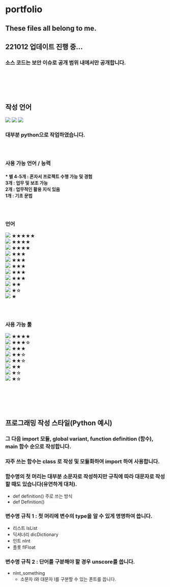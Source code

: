 # portfolio
## These files all belong to me.
## 221012 업데이트 진행 중...
### 소스 코드는 보안 이슈로 공개 범위 내에서만 공개합니다.

### <br/><br/><br/>

## 작성 언어
<img src="https://img.shields.io/badge/Python-3766AB?style=flat-square&logo=Python&logoColor=white"/></a>
<img src="https://img.shields.io/badge/C sharp-239120?style=flat-square&logo=C sharp&logoColor=white"/></a>
<img src="https://img.shields.io/badge/Shell-FFD500?style=flat-square&logo=Shell&logoColor=white"/></a>
### 대부분 python으로 작업하였습니다.
### <br/>
### 사용 가능 언어 / 능력
#### * 별 4-5개 : 혼자서 프로젝트 수행 가능 및 경험 <br/> 3개 : 업무 및 보조 가능 <br/> 2개 : 업무적인 활용 지식 있음 <br/> 1개 : 기초 문법
### <br/>
### 언어
<img src="https://img.shields.io/badge/Python-3766AB?style=flat-square&logo=Python&logoColor=white"/></a> ★★★★★   
<img src="https://img.shields.io/badge/C sharp-239120?style=flat-square&logo=C sharp&logoColor=white"/></a> ★★★★   
<img src="https://img.shields.io/badge/Shell-FFD500?style=flat-square&logo=Shell&logoColor=white"/></a> ★★★★   
<img src="https://img.shields.io/badge/MySQL-4479A1?style=flat-square&logo=MySQL&logoColor=white"/></a> ★★★   
<img src="https://img.shields.io/badge/SQLite-003B57?style=flat-square&logo=SQLite&logoColor=white"/></a> ★★★    
<img src="https://img.shields.io/badge/JavaScript-F7DF1E?style=flat-square&logo=JavaScript&logoColor=white"/></a> ★★★   
<img src="https://img.shields.io/badge/HTML5-E34F26?style=flat-square&logo=HTML5&logoColor=white"/></a> ★★★   
<img src="https://img.shields.io/badge/C-A8B9CC?style=flat-square&logo=C&logoColor=white"/></a> ★★★   
<img src="https://img.shields.io/badge/Perl-39457E?style=flat-square&logo=Perl&logoColor=white"/></a> ★★   
<img src="https://img.shields.io/badge/C++-00599C?style=flat-square&logo=C++&logoColor=white"/></a> ★☆   
<img src="https://img.shields.io/badge/R-276DC3?style=flat-square&logo=R&logoColor=white"/></a> ★   
### <br/>
### 사용 가능 툴
<img src="https://img.shields.io/badge/Unity-000000?style=flat-square&logo=Unity&logoColor=white"/></a> ★★★★   
<img src="https://img.shields.io/badge/GitHub-181717?style=flat-square&logo=GitHub&logoColor=white"/></a> ★★★☆   
<img src="https://img.shields.io/badge/Django-092E20?style=flat-square&logo=Django&logoColor=white"/></a> ★★★   
<img src="https://img.shields.io/badge/AWS-232F3E?style=flat-square&logo=Amazon AWS&logoColor=white"/></a> ★★☆   
<img src="https://img.shields.io/badge/Amazon S3-569A31?style=flat-square&logo=Amazon S3&logoColor=white"/></a> ★★☆   
<img src="https://img.shields.io/badge/Tensorflow-FF6F00?style=flat-square&logo=Tensorflow&logoColor=white"/></a> ★★   
<img src="https://img.shields.io/badge/RabbitMQ-FF6600?style=flat-square&logo=RabbitMQ&logoColor=white"/></a> ★☆   
<img src="https://img.shields.io/badge/Celery-37814A?style=flat-square&logo=Celery&logoColor=white"/></a> ★☆   

### <br/><br/><br/>

## 프로그래밍 작성 스타일(Python 예시)
### 그 다음 import 모듈, global variant, function definition (함수), main 함수 순으로 작성합니다.
### 자주 쓰는 함수는 class 로 작성 및 모듈화하여 import 하여 사용합니다.
### 함수명의 첫 머리는 대부분 소문자로 작성하지만 규칙에 따라 대문자로 작성할 때도 있습니다(유연하게 대처).
 - def definition() 주로 쓰는 방식   
 - def Definition()
### 변수명 규칙 1 : 첫 머리에 변수의 type을 알 수 있게 명명하여 씁니다.
 - 리스트 lsList   
 - 딕셔너리 dicDictionary   
 - 인트 nInt   
 - 플롯 flFloat
### 변수명 규칙 2 : 단어를 구분해야 할 경우 unscore를 씁니다.
 - nInt_something
   * 소문자 i와 대문자 I를 구분할 수 있는 폰트를 씁니다.   

### <br/><br/><br/>

